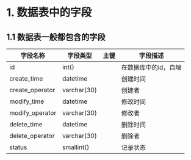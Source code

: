 

# 1. 数据表中的字段



## 1.1 数据表一般都包含的字段



| 字段名称        | 字段类型    | 主键 | 字段描述             |
| --------------- | ----------- | ---- | -------------------- |
| id              | int()       |      | 在数据库中的id，自增 |
| create_time     | datetime    |      | 创建时间             |
| create_operator | varchar(30) |      | 创建者               |
| modify_time     | datetime    |      | 修改时间             |
| modify_operator | varchar(30) |      | 修改者               |
| delete_time     | datetime    |      | 删除时间             |
| delete_operator | varchar(30) |      | 删除者               |
| status          | smallint()  |      | 记录状态             |

